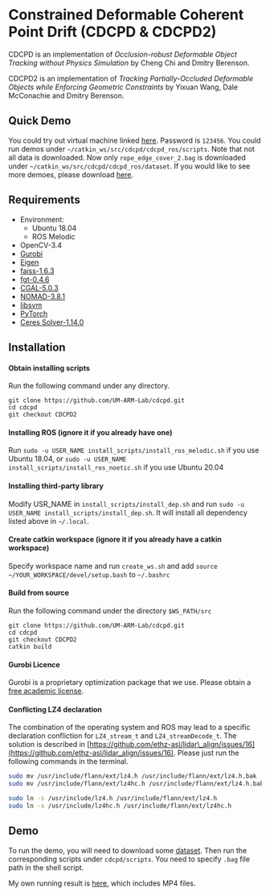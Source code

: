 Constrained Deformable Coherent Point Drift (CDCPD & CDCPD2)
=============

CDCPD is an implementation of *Occlusion-robust Deformable Object Tracking without Physics Simulation*
by Cheng Chi and Dmitry Berenson.

CDCPD2 is an implementation of *Tracking Partially-Occluded Deformable Objects while Enforcing Geometric Constraints* 
by Yixuan Wang, Dale McConachie and Dmitry Berenson.

Quick Demo
------------
 You could try out virtual machine linked [here](https://drive.google.com/file/d/1N_l3ZRWVAIY1Mwr8b5D8uyWY96DrnUMm/view?usp=sharing). Password is `123456`. You could run demos under `~/catkin_ws/src/cdcpd/cdcpd_ros/scripts`. Note that not all data is downloaded. Now only `rope_edge_cover_2.bag` is downloaded under `~/catkin_ws/src/cdcpd/cdcpd_ros/dataset`. If you would like to see more demoes, please download [here](https://drive.google.com/drive/folders/1rnmUDIAFOpbrpt6wNurH6x2WF5xm_3ij?usp=sharing).

Requirements
------------
  * Environment:
    * Ubuntu 18.04
    * ROS Melodic
  * OpenCV-3.4
  * [Gurobi](https://www.gurobi.com/)
  * [Eigen](http://eigen.tuxfamily.org/dox/GettingStarted.html)
  * [faiss-1.6.3](https://github.com/facebookresearch/faiss)
  * [fgt-0.4.6](https://github.com/gadomski/fgt)
  * [CGAL-5.0.3](https://github.com/CGAL/cgal/releases/tag/releases%2FCGAL-5.0.3)
  * [NOMAD-3.8.1](https://www.gerad.ca/nomad/)
  * [libsvm](https://github.com/dmcconachie/libsvm)
  * [PyTorch](https://pytorch.org/cppdocs/installing.html)
  * [Ceres Solver-1.14.0](https://github.com/ceres-solver/ceres-solver/tree/1.14.0)
  
Installation
------------

#### Obtain installing scripts
Run the following command under any directory.
```
git clone https://github.com/UM-ARM-Lab/cdcpd.git
cd cdcpd
git checkout CDCPD2
```

#### Installing ROS (ignore it if you already have one)

Run `sudo -u USER_NAME install_scripts/install_ros_melodic.sh` if you use Ubuntu 18.04, or `sudo -u USER_NAME install_scripts/install_ros_noetic.sh` if you use Ubuntu 20.04

#### Installing third-party library

Modify USR\_NAME in `install_scripts/install_dep.sh` and run `sudo -u USER_NAME install_scripts/install_dep.sh`. It will install all dependency listed above in `~/.local`.

<!--- Recommended organization of third party library: place the source code under `~/local/src` and install under `~/local`. If you do so, you can link to those libraries easily by adding below to `~/.bashrc`.

```bash
export LD_LIBRARY_PATH=~/local/lib:$LD_LIBRARY_PATH
export PKG_CONFIG_PATH=~/local/lib/pkgconfig:$PKG_CONFIG_PATH
export PATH=~/local/bin:${PATH}
export CMAKE_PREFIX_PATH=~/local:$CMAKE_PREFIX_PATH
```
Rememeber to run `source ~/.bashrc` after modifying it.

* Gurobi: follow instructions here `https://www.gurobi.com/documentation/9.0/quickstart_linux/software_installation_guid.html`
* Eigen: `sudo apt install libeigen3-dev`
* faiss-1.6.3: specify your installing directory and run `sudo install_scripts/install_faiss.sh`
* fgt-0.4.6: specify your installing directory and run `sudo install_scripts/install_fgt.sh`
* CGAL-5.0.3: specify your installing directory and run `sudo install_scripts/install_cgal.sh`
* NOMAD-3.8.1:
  * Click 'Download' in [https://www.gerad.ca/nomad/](https://www.gerad.ca/nomad/) and download 3.8.
  * Extract the zip file and put under `/opt`
  * Run `sudo /opt/nomad.3.8.1/install/install.sh`.
  * Add the following to `~/.bashrc`
```bash
export NOMAD_HOME="/opt/nomad.3.8.1"
export PATH=$NOMAD_HOME/bin:$PATH
```
  * Verify the success of installation by running `nomad`. You should see the following
```bash
Run NOMAD      : nomad parameters_file
Info           : nomad -i
Help           : nomad -h keyword(s) (or 'all')
Developer help : nomad -d keyword(s) (or 'all')
Version        : nomad -v
Usage          : nomad -u
```
* libsvm: specify your installing directory and run `sudo install_scripts/install_svm.sh`
* PyTorch: specify your installing directory and run `sudo install_scripts/install_torch.sh`
* Ceres Solver: specify your installing directory and run `sudo install_scripts/install_ceres.sh`
-->
#### Create catkin workspace (ignore it if you already have a catkin workspace)

Specify workspace name and run `create_ws.sh` and add `source ~/YOUR_WORKSPACE/devel/setup.bash` to `~/.bashrc`

#### Build from source

Run the following command under the directory `$WS_PATH/src`
```
git clone https://github.com/UM-ARM-Lab/cdcpd.git
cd cdcpd
git checkout CDCPD2
catkin build
```

#### Gurobi Licence

Gurobi is a proprietary optimization package that we use. Please obtain a [free academic license](https://www.gurobi.com/academia/academic-program-and-licenses).

#### Conflicting LZ4 declaration
The combination of the operating system and ROS may lead to a specific declaration confliction for `LZ4_stream_t` and `LZ4_streamDecode_t`. The solution is described in [https://github.com/ethz-asl/lidar\_align/issues/16](https://github.com/ethz-asl/lidar_align/issues/16). Please just run the following commands in the terminal.

```bash
sudo mv /usr/include/flann/ext/lz4.h /usr/include/flann/ext/lz4.h.bak
sudo mv /usr/include/flann/ext/lz4hc.h /usr/include/flann/ext/lz4.h.bak

sudo ln -s /usr/include/lz4.h /usr/include/flann/ext/lz4.h
sudo ln -s /usr/include/lz4hc.h /usr/include/flann/ext/lz4hc.h
```

Demo
------------
To run the demo, you will need to download some [dataset](https://drive.google.com/drive/folders/1rnmUDIAFOpbrpt6wNurH6x2WF5xm_3ij?usp=sharing). Then run the corresponding scripts under `cdcpd/scripts`. You need to specify `.bag` file path in the shell script.

My own running result is [here](https://drive.google.com/drive/folders/1MZTR-hEaU5czsxzUIKvPnCCAEd29aM4u?usp=sharing), which includes MP4 files.

